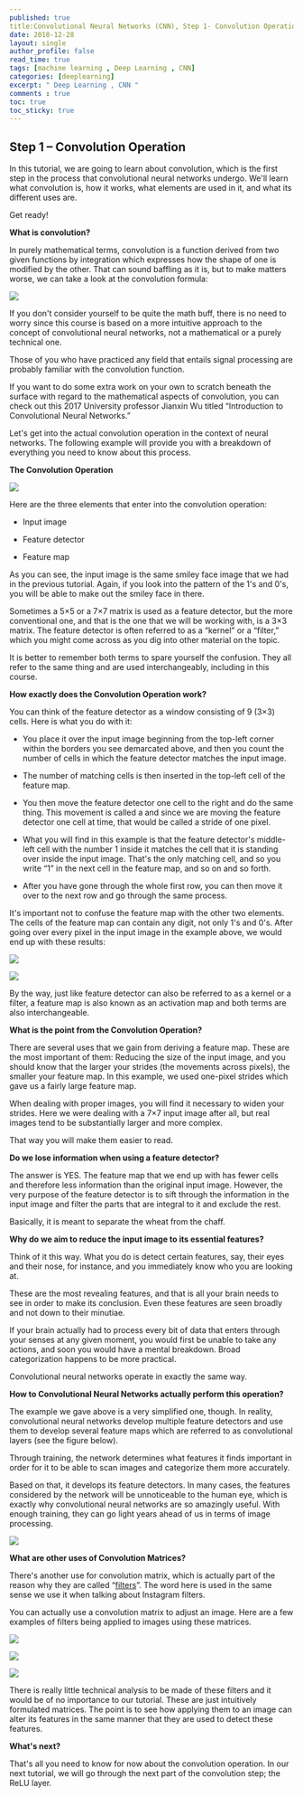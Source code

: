 ```yaml
---
published: true
title:Convolutional Neural Networks (CNN), Step 1- Convolution Operation
date: 2018-12-28
layout: single
author_profile: false
read_time: true
tags: [machine learning , Deep Learning , CNN] 
categories: [deeplearning]
excerpt: " Deep Learning , CNN "
comments : true
toc: true
toc_sticky: true
---
```



**Step 1 – Convolution Operation**
----------

In this tutorial, we are going to learn about convolution, which is the first step in the process that convolutional neural networks undergo. We'll learn what convolution is, how it works, what elements are used in it, and what its different uses are.

  

Get ready!

  

**What is convolution?**

In purely mathematical terms, convolution is a function derived from two given functions by integration which expresses how the shape of one is modified by the other. That can sound baffling as it is, but to make matters worse, we can take a look at the convolution formula:

  

![](https://sds-platform-private.s3-us-east-2.amazonaws.com/uploads/70_blog_image_1.png)  

  

If you don't consider yourself to be quite the math buff, there is no need to worry since this course is based on a more intuitive approach to the concept of convolutional neural networks, not a mathematical or a purely technical one.

  

Those of you who have practiced any field that entails signal processing are probably familiar with the convolution function.

  

If you want to do some extra work on your own to scratch beneath the surface with regard to the mathematical aspects of convolution, you can check out this 2017 University professor Jianxin Wu titled “Introduction to Convolutional Neural Networks.”

  

Let's get into the actual convolution operation in the context of neural networks. The following example will provide you with a breakdown of everything you need to know about this process.

  

**The Convolution Operation**

  

![](https://sds-platform-private.s3-us-east-2.amazonaws.com/uploads/70_blog_image_2.png)  

  

Here are the three elements that enter into the convolution operation:

  

-   Input image  
    
-   Feature detector  
    
-   Feature map  
    

  

As you can see, the input image is the same smiley face image that we had in the previous tutorial. Again, if you look into the pattern of the 1's and 0's, you will be able to make out the smiley face in there.

  

Sometimes a 5×5 or a 7×7 matrix is used as a feature detector, but the more conventional one, and that is the one that we will be working with, is a 3×3 matrix. The feature detector is often referred to as a “kernel” or a “filter,” which you might come across as you dig into other material on the topic.

  

It is better to remember both terms to spare yourself the confusion. They all refer to the same thing and are used interchangeably, including in this course.

  

**How exactly does the Convolution Operation work?**

You can think of the feature detector as a window consisting of 9 (3×3) cells. Here is what you do with it:

  

-   You place it over the input image beginning from the top-left corner within the borders you see demarcated above, and then you count the number of cells in which the feature detector matches the input image.  
    
-   The number of matching cells is then inserted in the top-left cell of the feature map.  
    
-   You then move the feature detector one cell to the right and do the same thing. This movement is called a and since we are moving the feature detector one cell at time, that would be called a stride of one pixel.  
    
-   What you will find in this example is that the feature detector's middle-left cell with the number 1 inside it matches the cell that it is standing over inside the input image. That's the only matching cell, and so you write “1” in the next cell in the feature map, and so on and so forth.  
    
-   After you have gone through the whole first row, you can then move it over to the next row and go through the same process.  
    

  

It's important not to confuse the feature map with the other two elements. The cells of the feature map can contain any digit, not only 1's and 0's. After going over every pixel in the input image in the example above, we would end up with these results:

  

![](https://sds-platform-private.s3-us-east-2.amazonaws.com/uploads/70_blog_image_3.png)  

![](https://sds-platform-private.s3-us-east-2.amazonaws.com/uploads/70_blog_image_4.png)  

  

By the way, just like feature detector can also be referred to as a kernel or a filter, a feature map is also known as an activation map and both terms are also interchangeable.

  

**What is the point from the Convolution Operation?**

There are several uses that we gain from deriving a feature map. These are the most important of them: Reducing the size of the input image, and you should know that the larger your strides (the movements across pixels), the smaller your feature map. In this example, we used one-pixel strides which gave us a fairly large feature map.

  

When dealing with proper images, you will find it necessary to widen your strides. Here we were dealing with a 7×7 input image after all, but real images tend to be substantially larger and more complex.

  

That way you will make them easier to read.

  

**Do we lose information when using a feature detector?**

The answer is YES. The feature map that we end up with has fewer cells and therefore less information than the original input image. However, the very purpose of the feature detector is to sift through the information in the input image and filter the parts that are integral to it and exclude the rest.

  

Basically, it is meant to separate the wheat from the chaff.

  

**Why do we aim to reduce the input image to its essential features?**

Think of it this way. What you do is detect certain features, say, their eyes and their nose, for instance, and you immediately know who you are looking at.

  

These are the most revealing features, and that is all your brain needs to see in order to make its conclusion. Even these features are seen broadly and not down to their minutiae.

  

If your brain actually had to process every bit of data that enters through your senses at any given moment, you would first be unable to take any actions, and soon you would have a mental breakdown. Broad categorization happens to be more practical.

  

Convolutional neural networks operate in exactly the same way.

  

**How to Convolutional Neural Networks actually perform this operation?**

The example we gave above is a very simplified one, though. In reality, convolutional neural networks develop multiple feature detectors and use them to develop several feature maps which are referred to as convolutional layers (see the figure below).

  

Through training, the network determines what features it finds important in order for it to be able to scan images and categorize them more accurately.

  

Based on that, it develops its feature detectors. In many cases, the features considered by the network will be unnoticeable to the human eye, which is exactly why convolutional neural networks are so amazingly useful. With enough training, they can go light years ahead of us in terms of image processing.

  

![](https://sds-platform-private.s3-us-east-2.amazonaws.com/uploads/70_blog_image_5.png)  

  

**What are other uses of Convolution Matrices?**

There's another use for convolution matrix, which is actually part of the reason why they are called “[filters](https://www.saama.com/blog/different-kinds-convolutional-filters/)”. The word here is used in the same sense we use it when talking about Instagram filters.

  

You can actually use a convolution matrix to adjust an image. Here are a few examples of filters being applied to images using these matrices.

  

![](https://sds-platform-private.s3-us-east-2.amazonaws.com/uploads/70_blog_image_6.png)  

![](https://sds-platform-private.s3-us-east-2.amazonaws.com/uploads/70_blog_image_7.png)  

![](https://sds-platform-private.s3-us-east-2.amazonaws.com/uploads/70_blog_image_8.png)  

  

There is really little technical analysis to be made of these filters and it would be of no importance to our tutorial. These are just intuitively formulated matrices. The point is to see how applying them to an image can alter its features in the same manner that they are used to detect these features.

  

**What's next?**

That's all you need to know for now about the convolution operation. In our next tutorial, we will go through the next part of the convolution step; the ReLU layer.
